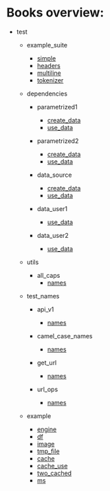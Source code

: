 # Books overview:

 * test
     * example_suite
         * [simple](test/example_suite/simple.md)
         * [headers](test/example_suite/headers.md)
         * [multiline](test/example_suite/multiline.md)
         * [tokenizer](test/example_suite/tokenizer.md)

     * dependencies
         * parametrized1
             * [create_data](test/dependencies/parametrized1/create_data.md)
             * [use_data](test/dependencies/parametrized1/use_data.md)

         * parametrized2
             * [create_data](test/dependencies/parametrized2/create_data.md)
             * [use_data](test/dependencies/parametrized2/use_data.md)

         * data_source
             * [create_data](test/dependencies/data_source/create_data.md)
             * [use_data](test/dependencies/data_source/use_data.md)

         * data_user1
             * [use_data](test/dependencies/data_user1/use_data.md)

         * data_user2
             * [use_data](test/dependencies/data_user2/use_data.md)

     * utils
         * all_caps
             * [names](test/utils/all_caps/names.md)

     * test_names
         * api_v1
             * [names](test/test_names/api_v1/names.md)

         * camel_case_names
             * [names](test/test_names/camel_case_names/names.md)

         * get_url
             * [names](test/test_names/get_url/names.md)

         * url_ops
             * [names](test/test_names/url_ops/names.md)

     * example
         * [engine](test/example/engine.md)
         * [df](test/example/df.md)
         * [image](test/example/image.md)
         * [tmp_file](test/example/tmp_file.md)
         * [cache](test/example/cache.md)
         * [cache_use](test/example/cache_use.md)
         * [two_cached](test/example/two_cached.md)
         * [ms](test/example/ms.md)

